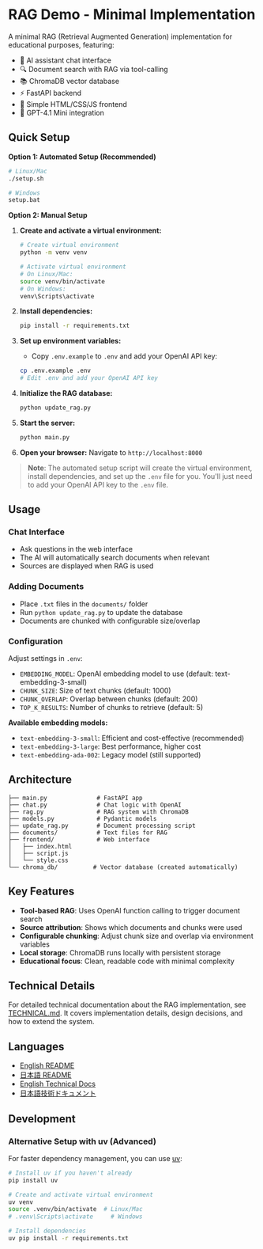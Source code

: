 # RAG Demo - Minimal Implementation

A minimal RAG (Retrieval Augmented Generation) implementation for educational purposes, featuring:

- 🤖 AI assistant chat interface
- 🔍 Document search with RAG via tool-calling
- 📚 ChromaDB vector database
- ⚡ FastAPI backend
- 🎨 Simple HTML/CSS/JS frontend
- 🔧 GPT-4.1 Mini integration

## Quick Setup

**Option 1: Automated Setup (Recommended)**
```bash
# Linux/Mac
./setup.sh

# Windows
setup.bat
```

**Option 2: Manual Setup**

1. **Create and activate a virtual environment:**
   ```bash
   # Create virtual environment
   python -m venv venv

   # Activate virtual environment
   # On Linux/Mac:
   source venv/bin/activate
   # On Windows:
   venv\Scripts\activate
   ```

2. **Install dependencies:**
   ```bash
   pip install -r requirements.txt
   ```

3. **Set up environment variables:**
   - Copy `.env.example` to `.env` and add your OpenAI API key:
   ```bash
   cp .env.example .env
   # Edit .env and add your OpenAI API key
   ```

4. **Initialize the RAG database:**
   ```bash
   python update_rag.py
   ```

5. **Start the server:**
   ```bash
   python main.py
   ```

6. **Open your browser:**
   Navigate to `http://localhost:8000`

> **Note**: The automated setup script will create the virtual environment, install dependencies, and set up the `.env` file for you. You'll just need to add your OpenAI API key to the `.env` file.

## Usage

### Chat Interface
- Ask questions in the web interface
- The AI will automatically search documents when relevant
- Sources are displayed when RAG is used

### Adding Documents
- Place `.txt` files in the `documents/` folder
- Run `python update_rag.py` to update the database
- Documents are chunked with configurable size/overlap

### Configuration
Adjust settings in `.env`:
- `EMBEDDING_MODEL`: OpenAI embedding model to use (default: text-embedding-3-small)
- `CHUNK_SIZE`: Size of text chunks (default: 1000)
- `CHUNK_OVERLAP`: Overlap between chunks (default: 200)
- `TOP_K_RESULTS`: Number of chunks to retrieve (default: 5)

**Available embedding models:**
- `text-embedding-3-small`: Efficient and cost-effective (recommended)
- `text-embedding-3-large`: Best performance, higher cost
- `text-embedding-ada-002`: Legacy model (still supported)

## Architecture

```
├── main.py              # FastAPI app
├── chat.py              # Chat logic with OpenAI
├── rag.py               # RAG system with ChromaDB
├── models.py            # Pydantic models
├── update_rag.py        # Document processing script
├── documents/           # Text files for RAG
├── frontend/            # Web interface
│   ├── index.html
│   ├── script.js
│   └── style.css
└── chroma_db/          # Vector database (created automatically)
```

## Key Features

- **Tool-based RAG**: Uses OpenAI function calling to trigger document search
- **Source attribution**: Shows which documents and chunks were used
- **Configurable chunking**: Adjust chunk size and overlap via environment variables
- **Local storage**: ChromaDB runs locally with persistent storage
- **Educational focus**: Clean, readable code with minimal complexity

## Technical Details

For detailed technical documentation about the RAG implementation, see [TECHNICAL.md](TECHNICAL.md). It covers implementation details, design decisions, and how to extend the system.

## Languages

- [English README](README.md)
- [日本語 README](README_ja.md)
- [English Technical Docs](TECHNICAL.md)
- [日本語技術ドキュメント](TECHNICAL_ja.md)

## Development

### Alternative Setup with uv (Advanced)
For faster dependency management, you can use [uv](https://github.com/astral-sh/uv):
```bash
# Install uv if you haven't already
pip install uv

# Create and activate virtual environment
uv venv
source .venv/bin/activate  # Linux/Mac
# .venv\Scripts\activate     # Windows

# Install dependencies
uv pip install -r requirements.txt
```
